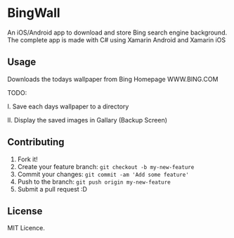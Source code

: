 BingWall
========

An iOS/Android app to download and store Bing search engine background. The complete app is made with C# using Xamarin Android and Xamarin iOS

## Usage
Downloads the todays wallpaper from Bing Homepage WWW.BING.COM

TODO: 

I. Save each days wallpaper to a directory

II. Display the saved images in Gallary (Backup Screen)

## Contributing

1. Fork it!
2. Create your feature branch: `git checkout -b my-new-feature`
3. Commit your changes: `git commit -am 'Add some feature'`
4. Push to the branch: `git push origin my-new-feature`
5. Submit a pull request :D

## License

MIT Licence.
